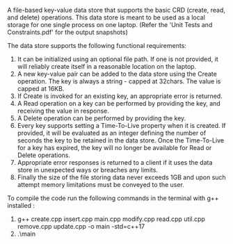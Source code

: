 
A file-based key-value data store that supports the basic CRD (create, read, and delete) operations. This data store is meant to be used as a local storage for one single 
process on one laptop. (Refer the 'Unit Tests and Constraints.pdf' for the output snapshots)

The data store supports the following functional requirements:
 1. It can be initialized using an optional file path. If one is not provided, it will reliably create itself in a reasonable location on the laptop.
 2. A new key-value pair can be added to the data store using the Create operation. The key is always a string - capped at 32chars. The value is capped at 16KB.
 3. If Create is invoked for an existing key, an appropriate error is returned.
 4. A Read operation on a key can be performed by providing the key, and receiving the value in response.
 5. A Delete operation can be performed by providing the key.
 6. Every key supports setting a Time-To-Live property when it is created. If provided, it will be evaluated as an integer defining the number of seconds the key to be retained
    in the data store. Once the Time-To-Live for a key has expired, the key will no longer be available for Read or Delete operations.
 7. Appropriate error responses is returned to a client if it uses the data store in unexpected ways or breaches any limits.
 8. Finally the size of the file storing data never exceeds 1GB and upon such attempt memory limitations must be conveyed to the user. 
 
 To compile the code run the following commands in the terminal with g++ installed :
 1)  g++ create.cpp insert.cpp main.cpp modify.cpp read.cpp util.cpp remove.cpp update.cpp -o main -std=c++17
 2)  .\main
 
